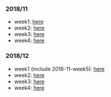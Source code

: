 
### 2018/11
- week1: [here](./2018/11/week1)
- week2: [here](./2018/11/week2)
- week3: [here](./2018/11/week3)
- week4: [here](./2018/11/week4)

### 2018/12
- week1 (include 2018-11-week5): [here](./2018/12/week1.md)
- week2: [here](./2018/12/week2.md)
- week3: [here](./2018/12/week3.md)
- week4: [here](./2018/12/week4.md)
